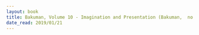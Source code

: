 ```yaml
---
layout: book
title: Bakuman, Volume 10 - Imagination and Presentation (Bakuman,  no. 10)
date_read: 2019/01/21
---
```

